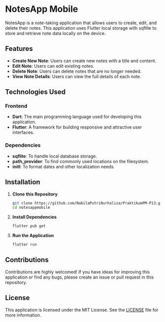 # NotesApp Mobile

NotesApp is a note-taking application that allows users to create, edit, and delete their notes. This application uses Flutter local storage with sqflite to store and retrieve note data locally on the device.

## Features

- **Create New Note**: Users can create new notes with a title and content.
- **Edit Note**: Users can edit existing notes.
- **Delete Note**: Users can delete notes that are no longer needed.
- **View Note Details**: Users can view the full details of each note.

## Technologies Used

### Frontend

- **Dart**: The main programming language used for developing this application.
- **Flutter**: A framework for building responsive and attractive user interfaces.

### Dependencies

- **sqflite**: To handle local database storage.
- **path_provider**: To find commonly used locations on the filesystem.
- **initl**: To format dates and other localization needs.

## Installation

1. **Clone this Repository**

   ```bash
   git clone https://github.com/NabilaPutriNurhaliza/PraktikumPM-P13.git
   cd notesappmobile
   ```

2. **Install Dependencies**

   ```bash
   flutter pub get
   ```

3. **Run the Application**
   ```bash
   flutter run
   ```

## Contributions

Contributions are highly welcomed! If you have ideas for improving this application or find any bugs, please create an issue or pull request in this repository.

## License

This application is licensed under the MIT License. See the [LICENSE](LICENSE) file for more information.
